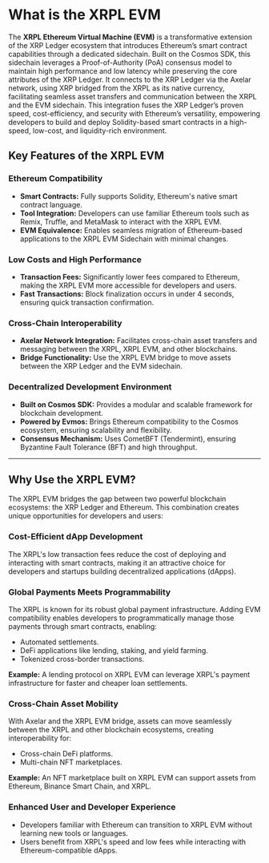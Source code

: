 # What is the XRPL EVM

The **XRPL Ethereum Virtual Machine (EVM)** is a transformative extension of the XRP Ledger ecosystem that introduces Ethereum’s smart contract capabilities through a dedicated sidechain. Built on the Cosmos SDK, this sidechain leverages a Proof-of-Authority (PoA) consensus model to maintain high performance and low latency while preserving the core attributes of the XRP Ledger. It connects to the XRP Ledger via the Axelar network, using XRP bridged from the XRPL as its native currency, facilitating seamless asset transfers and communication between the XRPL and the EVM sidechain. This integration fuses the XRP Ledger’s proven speed, cost-efficiency, and security with Ethereum’s versatility, empowering developers to build and deploy Solidity-based smart contracts in a high-speed, low-cost, and liquidity-rich environment.

## Key Features of the XRPL EVM

### Ethereum Compatibility

- **Smart Contracts:** Fully supports Solidity, Ethereum's native smart contract language.
- **Tool Integration:** Developers can use familiar Ethereum tools such as Remix, Truffle, and MetaMask to interact with the XRPL EVM.
- **EVM Equivalence:** Enables seamless migration of Ethereum-based applications to the XRPL EVM Sidechain with minimal changes.

### Low Costs and High Performance

- **Transaction Fees:** Significantly lower fees compared to Ethereum, making the XRPL EVM more accessible for developers and users.
- **Fast Transactions:** Block finalization occurs in under 4 seconds, ensuring quick transaction confirmation.

### Cross-Chain Interoperability

- **Axelar Network Integration:** Facilitates cross-chain asset transfers and messaging between the XRPL, XRPL EVM, and other blockchains.
- **Bridge Functionality:** Use the XRPL EVM bridge to move assets between the XRP Ledger and the EVM sidechain.

### Decentralized Development Environment

- **Built on Cosmos SDK:** Provides a modular and scalable framework for blockchain development.
- **Powered by Evmos:** Brings Ethereum compatibility to the Cosmos ecosystem, ensuring scalability and flexibility.
- **Consensus Mechanism:** Uses CometBFT (Tendermint), ensuring Byzantine Fault Tolerance (BFT) and high throughput.

---

## Why Use the XRPL EVM?

The XRPL EVM bridges the gap between two powerful blockchain ecosystems: the XRP Ledger and Ethereum. This combination creates unique opportunities for developers and users:

### Cost-Efficient dApp Development

The XRPL's low transaction fees reduce the cost of deploying and interacting with smart contracts, making it an attractive choice for developers and startups building decentralized applications (dApps).

### Global Payments Meets Programmability

The XRPL is known for its robust global payment infrastructure. Adding EVM compatibility enables developers to programmatically manage those payments through smart contracts, enabling:

- Automated settlements.
- DeFi applications like lending, staking, and yield farming.
- Tokenized cross-border transactions.

**Example:** A lending protocol on XRPL EVM can leverage XRPL's payment infrastructure for faster and cheaper loan settlements.

### Cross-Chain Asset Mobility

With Axelar and the XRPL EVM bridge, assets can move seamlessly between the XRPL and other blockchain ecosystems, creating interoperability for:

- Cross-chain DeFi platforms.
- Multi-chain NFT marketplaces.

**Example:** An NFT marketplace built on XRPL EVM can support assets from Ethereum, Binance Smart Chain, and XRPL.

### Enhanced User and Developer Experience

- Developers familiar with Ethereum can transition to XRPL EVM without learning new tools or languages.
- Users benefit from XRPL's speed and low fees while interacting with Ethereum-compatible dApps.
